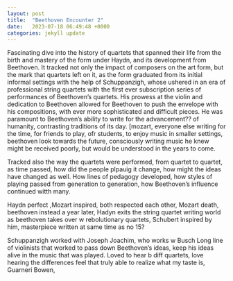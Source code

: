```yaml
---
layout: post
title:  "Beethoven Encounter 2"
date:   2023-07-18 06:49:48 +0000
categories: jekyll update
---
```

Fascinating dive into the history of quartets that spanned their life from the birth and mastery of the form under Haydn, and its development from Beethoven. It tracked not only the impact of composers on the art form, but the mark that quartets left on it, as the form graduated from its initial informal settings with the help of Schuppanzigh, whose ushered in an era of professional string quartets with the first ever subscription series of performances of Beethoven’s quartets. His prowess at the violin and dedication to Beethoven allowed for Beethoven to push the envelope with his compositions, with ever more sophisticated and difficult pieces. He was paramount to Beethoven’s ability to write for the advancement?? of humanity, contrasting traditions of its day. [mozart, everyone else writing for the time, for friends to play, ofr students, to enjoy music in smaller settings, beethoven look towards the future, consciously writing music he knew might be received poorly, but would be understood in the years to come.

Tracked also the way the quartets were performed, from quartet to quartet, as time passed, how did the people plpauig it change, how might the ideas have changed as well.
How lines of pedagogy developed, how styles of playing passed from generation to generation, how Beethoven’s influence continued witth many. 



Haydn perfect ,Mozart inspired, both respected each other, Mozart death, beethoven instead a year later, Hadyn exits the string quartet writing world as beethoven takes over w rebolutionary quartets,
Schubert inspired by him, masterpiece written at same time as no 15? 

Schuppanzigh worked with Joseph Joachim, who works w Busch
Long line of violinists that worked to pass down Beethoven’s ideas, keep his ideas alive in the music that was played. Loved to hear b diff quartets, love hearing the differences feel that truly able to realize what my taste is, Guarneri
Bowen, 
